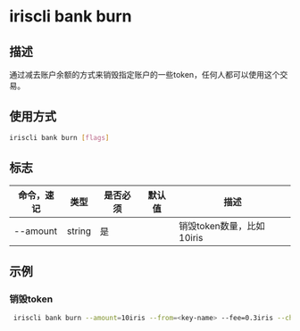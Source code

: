 # iriscli bank burn

## 描述

通过减去账户余额的方式来销毁指定账户的一些token，任何人都可以使用这个交易。

## 使用方式

```bash
iriscli bank burn [flags]
```

## 标志

| 命令，速记 | 类型   | 是否必须 | 默认值 | 描述                    |
| -------- | ------ | ------- | ---- | ---------------------- |
| --amount | string | 是      |      | 销毁token数量，比如10iris |

## 示例

### 销毁token

```bash
 iriscli bank burn --amount=10iris --from=<key-name> --fee=0.3iris --chain-id=irishub
```
